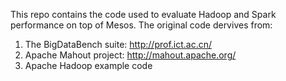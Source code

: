 This repo contains the code used to evaluate Hadoop and Spark performance on top of Mesos.
The original code dervives from:
1.  The BigDataBench suite: http://prof.ict.ac.cn/
2. Apache Mahout project: http://mahout.apache.org/
3.  Apache Hadoop example code
